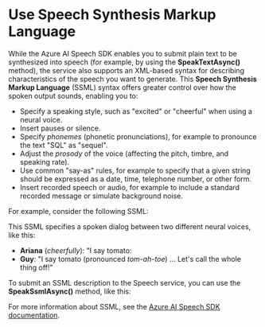 
# 
# Use Speech Synthesis Markup Language

While the Azure AI Speech SDK enables you to submit plain text to be synthesized into speech (for example, by using the **SpeakTextAsync()** method), the service also supports an XML-based syntax for describing characteristics of the speech you want to generate. This **Speech Synthesis Markup Language** (SSML) syntax offers greater control over how the spoken output sounds, enabling you to:

- Specify a speaking style, such as "excited" or "cheerful" when using a neural voice.
- Insert pauses or silence.
- Specify *phonemes* (phonetic pronunciations), for example to pronounce the text "SQL" as "sequel".
- Adjust the *prosody* of the voice (affecting the pitch, timbre, and speaking rate).
- Use common "say-as" rules, for example to specify that a given string should be expressed as a date, time, telephone number, or other form.
- Insert recorded speech or audio, for example to include a standard recorded message or simulate background noise.

For example, consider the following SSML:

This SSML specifies a spoken dialog between two different neural voices, like this:

- **Ariana** (*cheerfully*): "I say tomato:
- **Guy**: "I say tomato (pronounced *tom-ah-toe*) ... Let's call the whole thing off!"

To submit an SSML description to the Speech service, you can use the **SpeakSsmlAsync()** method, like this:

For more information about SSML, see the [Azure AI Speech SDK documentation](/en-us/azure/ai-services/speech-service/speech-synthesis-markup).



